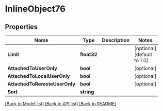 # InlineObject76

## Properties

Name | Type | Description | Notes
------------ | ------------- | ------------- | -------------
**Limit** | **float32** |  | [optional] [default to 10]
**AttachedToUserOnly** | **bool** |  | [optional] 
**AttachedToLocalUserOnly** | **bool** |  | [optional] 
**AttachedToRemoteUserOnly** | **bool** |  | [optional] 
**Sort** | **string** |  | 

[[Back to Model list]](../README.md#documentation-for-models) [[Back to API list]](../README.md#documentation-for-api-endpoints) [[Back to README]](../README.md)


